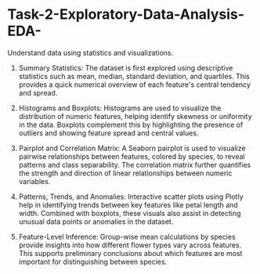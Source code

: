 # Task-2-Exploratory-Data-Analysis-EDA-
Understand data using statistics and visualizations.

1. Summary Statistics:
The dataset is first explored using descriptive statistics such as mean, median, standard deviation, and quartiles. This provides a quick numerical overview of each feature's central tendency and spread.

2. Histograms and Boxplots:
Histograms are used to visualize the distribution of numeric features, helping identify skewness or uniformity in the data. Boxplots complement this by highlighting the presence of outliers and showing feature spread and central values.

3. Pairplot and Correlation Matrix:
A Seaborn pairplot is used to visualize pairwise relationships between features, colored by species, to reveal patterns and class separability. The correlation matrix further quantifies the strength and direction of linear relationships between numeric variables.

4. Patterns, Trends, and Anomalies:
Interactive scatter plots using Plotly help in identifying trends between key features like petal length and width. Combined with boxplots, these visuals also assist in detecting unusual data points or anomalies in the dataset.

5. Feature-Level Inference:
Group-wise mean calculations by species provide insights into how different flower types vary across features. This supports preliminary conclusions about which features are most important for distinguishing between species.
